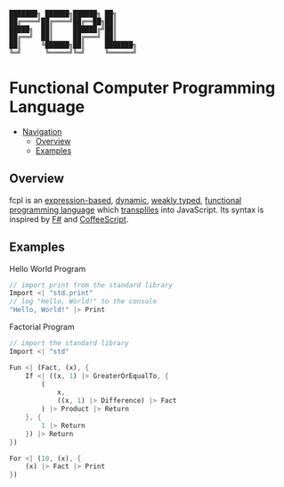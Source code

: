     ███████╗ ██████╗██████╗ ██╗     
    ██╔════╝██╔════╝██╔══██╗██║     
    █████╗  ██║     ██████╔╝██║     
    ██╔══╝  ██║     ██╔═══╝ ██║     
    ██║     ╚██████╗██║     ███████╗
    ╚═╝      ╚═════╝╚═╝     ╚══════╝
                                    
# Functional Computer Programming Language

- [Navigation](#functional-computer-programming-language)
    - [Overview](#overview)
    - [Examples](#examples)
## Overview
fcpl is an [expression-based](https://en.wikipedia.org/wiki/Expression-oriented_programming_language), [dynamic](https://en.wikipedia.org/wiki/Dynamic_programming_language), [weakly typed](https://en.wikipedia.org/wiki/Strong_and_weak_typing), [functional programming language](https://en.wikipedia.org/wiki/Functional_programming) which [transpliles](https://en.wikipedia.org/wiki/Source-to-source_compiler) into JavaScript. Its syntax is inspired by [F#](https://en.wikipedia.org/wiki/F_Sharp_(programming_language)) and [CoffeeScript](https://en.wikipedia.org/wiki/CoffeeScript).

## Examples
Hello World Program
```dart
// import print from the standard library
Import <| "std.print"
// log "Hello, World!" to the console
"Hello, World!" |> Print
```
Factorial Program
```dart
// import the standard library
Import <| "std"

Fun <| (Fact, (x), {
    If <| ((x, 1) |> GreaterOrEqualTo, {
        (
            x, 
            ((x, 1) |> Difference) |> Fact
        ) |> Product |> Return
    }, {
        1 |> Return
    }) |> Return
})

For <| (10, (x), {
    (x) |> Fact |> Print
})
```
